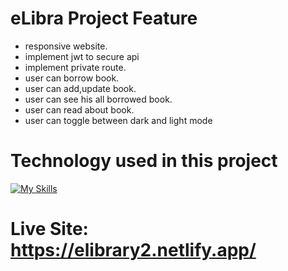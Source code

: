 # eLibra Project Feature

- responsive website.
- implement jwt to secure api
- implement private route.
- user can borrow book.
- user can add,update book.
- user can see his all borrowed book.
- user can read about book.
- user can toggle between dark and light mode
# Technology used in this project
  [![My Skills](https://skillicons.dev/icons?i=html,css,js,react,tailwind,express,mongodb,firebase&perline=6)](https://skillicons.dev)
# Live Site: https://elibrary2.netlify.app/
